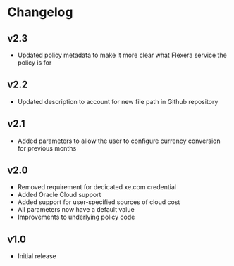 # Changelog

## v2.3

- Updated policy metadata to make it more clear what Flexera service the policy is for

## v2.2

- Updated description to account for new file path in Github repository

## v2.1

- Added parameters to allow the user to configure currency conversion for previous months

## v2.0

- Removed requirement for dedicated xe.com credential
- Added Oracle Cloud support
- Added support for user-specified sources of cloud cost
- All parameters now have a default value
- Improvements to underlying policy code

## v1.0

- Initial release
